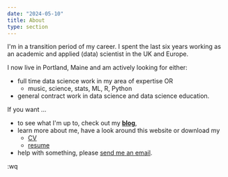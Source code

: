 ```yaml
---
date: "2024-05-10"
title: About
type: section
---
```


I'm in a transition period of my career.
I spent the last six years working as an academic and applied (data) scientist in the UK and Europe. 

I now live in Portland, Maine and am actively looking for either:

- full time data science work in my area of expertise OR 
  - music, science, stats, ML, R, Python 
- general contract work in data science and data science education.

If you want ...

* to see what I'm up to, check out my **[blog](https://davidjohnbaker.rbind.io/archives/)**,
* learn more about me, have a look around this website or download my 
  - [CV](https://davidjohnbaker.rbind.io/ref/DJB_CV_20240110.pdf) 
  - [resume](https://davidjohnbaker.rbind.io/ref/baker_resume_20240510.pdf)
* help with something, please [send me an email](mailto:davidjohnbaker1@gmail.com).

:wq